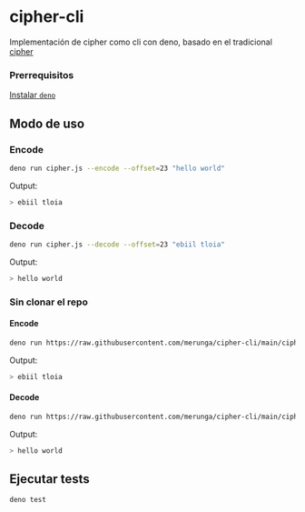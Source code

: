 # cipher-cli

Implementación de cipher como cli con deno, basado en el tradicional
[cipher](https://github.com/Laboratoria/bootcamp/tree/main/projects/01-cipher)

### Prerrequisitos

[Instalar `deno`](https://deno.land/#installation)

## Modo de uso

### Encode

```sh
deno run cipher.js --encode --offset=23 "hello world"
```

Output:

```sh
> ebiil tloia
```

### Decode

```sh
deno run cipher.js --decode --offset=23 "ebiil tloia"
```

Output:

```sh
> hello world
```

### Sin clonar el repo

#### Encode

```sh
deno run https://raw.githubusercontent.com/merunga/cipher-cli/main/cipher.js --encode --offset=23 "hello world"
```

Output:

```sh
> ebiil tloia
```

#### Decode

```sh
deno run https://raw.githubusercontent.com/merunga/cipher-cli/main/cipher.js --decode --offset=23 "ebiil tloia"
```

Output:

```sh
> hello world
```
## Ejecutar tests

```sh
deno test
```
